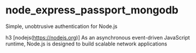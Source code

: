# node_express_passport_mongodb

Simple, unobtrusive authentication for Node.js

h3 [nodejs(https://nodejs.org)] As an asynchronous event-driven JavaScript runtime, Node.js is designed to build scalable network applications
